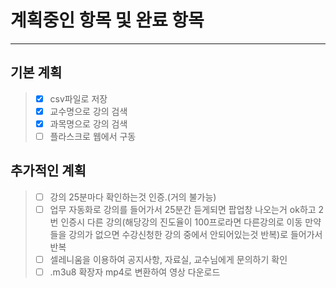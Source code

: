 # 계획중인 항목 및 완료 항목
<hr/>

## 기본 계획
> - [X] csv파일로 저장
> - [X] 교수명으로 강의 검색 
> - [X] 과목명으로 강의 검색
> - [ ] 플라스크로 웹에서 구동

## 추가적인 계획
> - [ ] 강의 25분마다 확인하는것 인증.(거의 불가능)
> - [ ] 업무 자동화로 강의를 들어가서 25분간 듣게되면 팝업창 나오는거 ok하고 2번 인증시 다른 강의(해당강의 진도율이 100프로라면 다른강의로 이동 만약 들을 강의가 없으면 수강신청한 강의 중에서 안되어있는것 반복)로 들어가서 반복
> - [ ] 셀레니움을 이용하여 공지사항, 자료실, 교수님에게 문의하기 확인
> - [ ] .m3u8 확장자 mp4로 변환하여 영상 다운로드